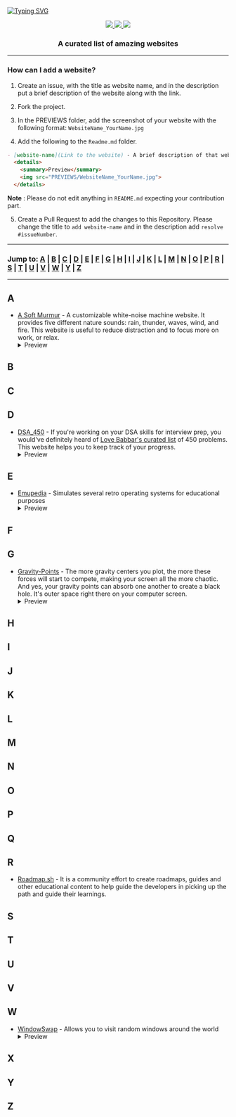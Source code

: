 [![Typing SVG](https://readme-typing-svg.herokuapp.com?font=Baloo+2&color=7868E6&size=64&center=true&vCenter=true&width=1000&height=100&lines=Amazing+Sites+%F0%9F%92%BB%F0%9F%9A%80)](https://git.io/typing-svg)

<p align="center">
  <a href="https://github.com/GowthamGoush" target="_blank">
    <img src="https://forthebadge.com/images/badges/built-with-love.svg" />
 </a>
  <a href="https://github.com/GowthamGoush" target="_blank">
    <img src="https://forthebadge.com/images/badges/made-with-markdown.svg" />
 </a>
  <a href="https://github.com/GowthamGoush" target="_blank">
    <img src="https://forthebadge.com/images/badges/open-source.svg" />
 </a>
</p>

<h3 align="center">A curated list of amazing websites</h3>

---

### How can I add a website?

1. Create an issue, with the title as website name, and in the description put a brief description of the website along with the link. 

2. Fork the project.

3. In the PREVIEWS folder, add the screenshot of your website with the following format: `WebsiteName_YourName.jpg`

4. Add the following to the `Readme.md` folder.

```markdown
- [website-name](Link to the website) - A brief description of that website
  <details>
    <summary>Preview</summary>
    <img src="PREVIEWS/WebsiteName_YourName.jpg">
  </details>
```

**Note** : Please do not edit anything in `README.md` expecting your contribution part.

5. Create a Pull Request to add the changes to this Repository. Please change the title to `add website-name` and in the description add `resolve #issueNumber`.

---

### Jump to: [A](#a) | [B](#b) | [C](#c) | [D](#d) | [E](#e) | [F](#f) | [G](#g) | [H](#h) | [I](#i) | [J](#j) | [K](#k) | [L](#l) | [M](#m) | [N](#n) | [O](#o) | [P](#p) | [R](#r) | [S](#s) | [T](#t) | [U](#u) | [V](#v) | [W](#w) | [Y](#y) | [Z](#z)

---

## A
- [A Soft Murmur](https://asoftmurmur.com) - A customizable white-noise machine website.
  It provides five different nature sounds: rain, thunder, waves, wind, and fire. This website is useful to reduce distraction and to focus more on work, or relax.
  <details>
    <summary>Preview</summary>
    <img src="PREVIEWS/a_soft_murmur.jpg">
  </details>

## B

## C

## D
- [DSA_450](https://450dsa.com/) - If you're working on your DSA skills for interview prep, you would've definitely heard of [Love Babbar's curated list](https://drive.google.com/file/d/1FMdN_OCfOI0iAeDlqswCiC2DZzD4nPsb/view) of 450 problems. This website helps you to keep track of your progress.
  <details>
    <summary>Preview</summary>
    <img src="PREVIEWS/450DSA_Lavanya.jpg">
  </details>

## E
- [Emupedia](https://emupedia.net/beta/emuos/) - Simulates several retro operating systems for educational purposes
  <details>
    <summary>Preview</summary>
    <img src="PREVIEWS/Emupedia_Gowtham.jpg">
  </details>

## F

## G
- [Gravity-Points](https://codepen.io/akm2/full/rHIsa) - The more gravity centers you plot, the more these forces will start to compete, making your screen all the more chaotic. And yes, your gravity points can absorb one another to create a black hole. It's outer space right there on your computer screen.
  <details>
    <summary>Preview</summary>
    <img src="PREVIEWS/GravityPoints_AmanDutt.jpg">
  </details>

## H

## I

## J

## K

## L

## M

## N

## O

## P

## Q

## R
- [Roadmap.sh](https://roadmap.sh/) - It is a community effort to create roadmaps, guides and other educational content to help guide the developers in picking up the path and guide their learnings.

## S

## T

## U

## V

## W
- [WindowSwap](https://www.window-swap.com/) - Allows you to visit random windows around the world
  <details>
    <summary>Preview</summary>
    <img src="PREVIEWS/WindowSwap_RangarajB.jpg">
  </details>


## X

## Y

## Z
